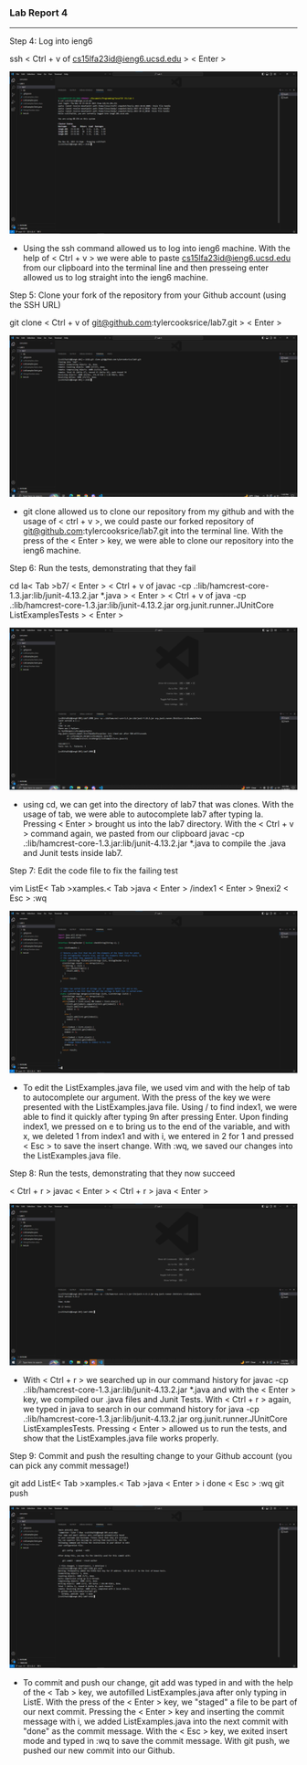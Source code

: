 ### Lab Report 4 ###

---
Step 4: Log into ieng6

  ssh < Ctrl + v of cs15lfa23id@ieng6.ucsd.edu > < Enter >

![Image](login.png)

- Using the ssh command allowed us to log into ieng6 machine. With the help of < Ctrl + v > we were able to paste cs15lfa23id@ieng6.ucsd.edu
from our clipboard into the terminal line and then presseing enter allowed us to log straight into the ieng6 machine.

Step 5: Clone your fork of the repository from your Github account (using the SSH URL)

  git clone < Ctrl + v of git@github.com:tylercooksrice/lab7.git > < Enter >

![Image](clone.png)

- git clone allowed us to clone our repository from my github and with the usage of < ctrl + v >, we could paste our forked repository of 
git@github.com:tylercooksrice/lab7.git into the terminal line. With the press of the < Enter > key, we were able to clone our repository 
into the ieng6 machine.

Step 6: Run the tests, demonstrating that they fail

  cd la< Tab >b7/ < Enter >
  < Ctrl + v of javac -cp .:lib/hamcrest-core-1.3.jar:lib/junit-4.13.2.jar *.java > < Enter >
  < Ctrl + v of java -cp .:lib/hamcrest-core-1.3.jar:lib/junit-4.13.2.jar org.junit.runner.JUnitCore ListExamplesTests > < Enter >

![Image](failures.png)

- using cd, we can get into the directory of lab7 that was clones. With the usage of tab, we were able to autocomplete lab7 after typing la. 
Pressing < Enter > brought us into the lab7 directory. With the < Ctrl + v > command again, we pasted from our clipboard 
javac -cp .:lib/hamcrest-core-1.3.jar:lib/junit-4.13.2.jar *.java to compile the .java and Junit tests inside lab7.

Step 7: Edit the code file to fix the failing test

  vim ListE< Tab >xamples.< Tab >java < Enter >
  /index1 < Enter > 9nexi2 < Esc > :wq 

![Image](save.png)

- To edit the ListExamples.java file, we used vim and with the help of tab to autocomplete our argument. With the press of the <Enter> key
we were presented with the ListExamples.java file. Using / to find index1, we were able to find it quickly after typing 9n after pressing Enter.
Upon finding index1, we pressed on e to bring us to the end of the variable, and with x, we deleted 1 from index1 and with i, we entered in 2 for 1
and pressed < Esc > to save the insert change. With :wq, we saved our changes into the ListExamples.java file.

Step 8: Run the tests, demonstrating that they now succeed

  < Ctrl + r > javac < Enter >
  < Ctrl + r > java < Enter >

![Image](successful.png)

- With < Ctrl + r > we searched up in our command history for javac -cp .:lib/hamcrest-core-1.3.jar:lib/junit-4.13.2.jar *.java and with the < Enter > key,
we compiled our .java files and Junit Tests. With < Ctrl + r > again, we typed in java to search in our command history for 
java -cp .:lib/hamcrest-core-1.3.jar:lib/junit-4.13.2.jar org.junit.runner.JUnitCore ListExamplesTests. Pressing < Enter > allowed us to run the tests, and 
show that the ListExamples.java file works properly.

Step 9: Commit and push the resulting change to your Github account (you can pick any commit message!)

  git add ListE< Tab >xamples.< Tab >java < Enter > i done < Esc > :wq
  git push

![Image](git.png)

- To commit and push our change, git add was typed in and with the help of the < Tab > key, we autofilled ListExamples.java after only typing in ListE. With 
the press of the < Enter > key, we "staged" a file to be part of our next commit. Pressing the < Enter > key and inserting the commit message with i, we added ListExamples.java
into the next commit with "done" as the commit message. With the < Esc > key, we exited insert mode and typed in :wq to save the commit message. With git push, we pushed our 
new commit into our Github.
